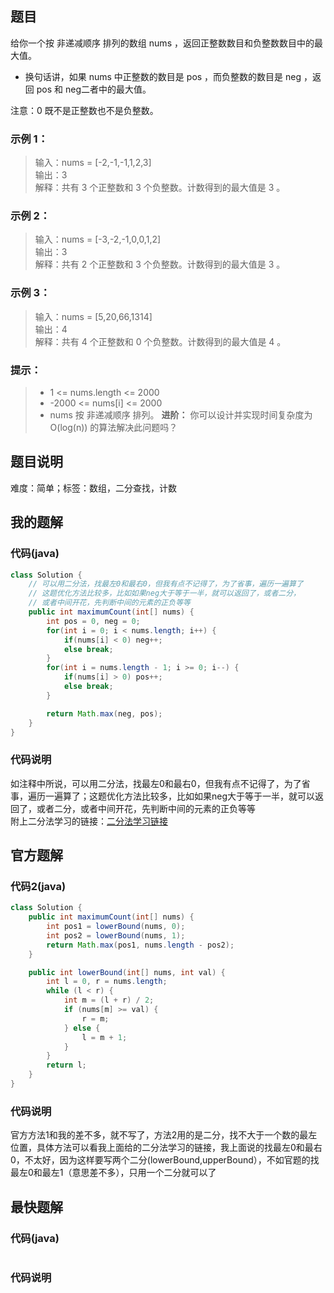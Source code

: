 ## 题目
给你一个按 非递减顺序 排列的数组 nums ，返回正整数数目和负整数数目中的最大值。

- 换句话讲，如果 nums 中正整数的数目是 pos ，而负整数的数目是 neg ，返回 pos 和 neg二者中的最大值。

注意：0 既不是正整数也不是负整数。
### 示例 1：
> 输入：nums = [-2,-1,-1,1,2,3]  
> 输出：3  
> 解释：共有 3 个正整数和 3 个负整数。计数得到的最大值是 3 。  
### 示例 2：
> 输入：nums = [-3,-2,-1,0,0,1,2]    
> 输出：3    
> 解释：共有 2 个正整数和 3 个负整数。计数得到的最大值是 3 。  
### 示例 3：
> 输入：nums = [5,20,66,1314]  
> 输出：4  
> 解释：共有 4 个正整数和 0 个负整数。计数得到的最大值是 4 。
### 提示：
> - 1 \<= nums.length \<= 2000
> - -2000 \<= nums[i] \<= 2000
> - nums 按 非递减顺序 排列。
**进阶：** 你可以设计并实现时间复杂度为 O(log(n)) 的算法解决此问题吗？
## 题目说明
难度：简单；标签：数组，二分查找，计数
## 我的题解
### 代码(java)
```java
class Solution {
    // 可以用二分法，找最左0和最右0，但我有点不记得了，为了省事，遍历一遍算了
    // 这题优化方法比较多，比如如果neg大于等于一半，就可以返回了，或者二分，
    // 或者中间开花，先判断中间的元素的正负等等
    public int maximumCount(int[] nums) {
        int pos = 0, neg = 0;
        for(int i = 0; i < nums.length; i++) {
            if(nums[i] < 0) neg++;
            else break;
        }
        for(int i = nums.length - 1; i >= 0; i--) {
            if(nums[i] > 0) pos++;
            else break;
        }

        return Math.max(neg, pos);
    }
}
```
### 代码说明
如注释中所说，可以用二分法，找最左0和最右0，但我有点不记得了，为了省事，遍历一遍算了；这题优化方法比较多，比如如果neg大于等于一半，就可以返回了，或者二分，或者中间开花，先判断中间的元素的正负等等  
附上二分法学习的链接：[二分法学习链接](https://github.com/zhangxinren1989/leetcode-letscode/blob/main/learning/bisection/links.md)
## 官方题解
### 代码2(java)
```java
class Solution {
    public int maximumCount(int[] nums) {
        int pos1 = lowerBound(nums, 0);
        int pos2 = lowerBound(nums, 1);
        return Math.max(pos1, nums.length - pos2);
    }

    public int lowerBound(int[] nums, int val) {
        int l = 0, r = nums.length;
        while (l < r) {
            int m = (l + r) / 2;
            if (nums[m] >= val) {
                r = m;
            } else {
                l = m + 1;
            }
        }
        return l;
    }
}
```
### 代码说明
官方方法1和我的差不多，就不写了，方法2用的是二分，找不大于一个数的最左位置，具体方法可以看我上面给的二分法学习的链接，我上面说的找最左0和最右0，不太好，因为这样要写两个二分(lowerBound,upperBound），不如官题的找最左0和最左1（意思差不多），只用一个二分就可以了
## 最快题解
### 代码(java)
```java
```
### 代码说明
